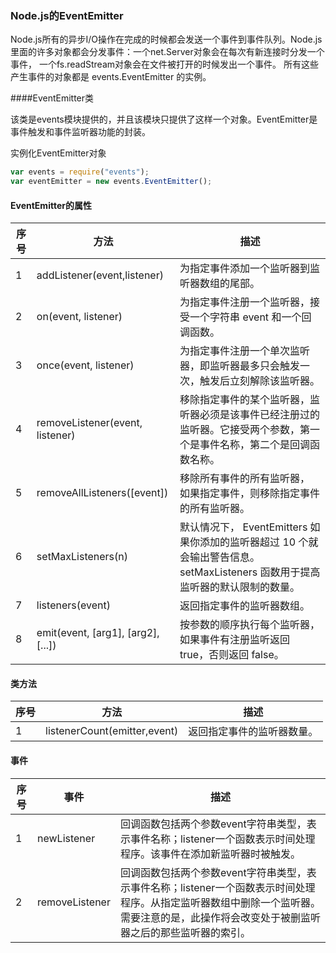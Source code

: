 ### Node.js的EventEmitter

Node.js所有的异步I/O操作在完成的时候都会发送一个事件到事件队列。Node.js里面的许多对象都会分发事件：一个net.Server对象会在每次有新连接时分发一个事件， 一个fs.readStream对象会在文件被打开的时候发出一个事件。 所有这些产生事件的对象都是 events.EventEmitter 的实例。 

####EventEmitter类

该类是events模块提供的，并且该模块只提供了这样一个对象。EventEmitter是事件触发和事件监听器功能的封装。

实例化EventEmitter对象

```js
var events = require("events");
var eventEmitter = new events.EventEmitter();
```

#### EventEmitter的属性

| 序号 | 方法                               | 描述                                                         |
| ---- | ---------------------------------- | ------------------------------------------------------------ |
| 1    | addListener(event,listener)        | 为指定事件添加一个监听器到监听器数组的尾部。                 |
| 2    | on(event, listener)                | 为指定事件注册一个监听器，接受一个字符串 event 和一个回调函数。 |
| 3    | once(event, listener)              | 为指定事件注册一个单次监听器，即监听器最多只会触发一次，触发后立刻解除该监听器。 |
| 4    | removeListener(event, listener)    | 移除指定事件的某个监听器，监听器必须是该事件已经注册过的监听器。它接受两个参数，第一个是事件名称，第二个是回调函数名称。 |
| 5    | removeAllListeners([event])        | 移除所有事件的所有监听器， 如果指定事件，则移除指定事件的所有监听器。 |
| 6    | setMaxListeners(n)                 | 默认情况下， EventEmitters 如果你添加的监听器超过 10 个就会输出警告信息。 setMaxListeners 函数用于提高监听器的默认限制的数量。 |
| 7    | listeners(event)                   | 返回指定事件的监听器数组。                                   |
| 8    | emit(event, [arg1], [arg2], [...]) | 按参数的顺序执行每个监听器，如果事件有注册监听返回 true，否则返回 false。 |

#### 类方法

| 序号 | 方法                         | 描述                       |
| ---- | ---------------------------- | -------------------------- |
| 1    | listenerCount(emitter,event) | 返回指定事件的监听器数量。 |

#### 事件

| 序号 | 事件           | 描述                                                         |
| ---- | -------------- | ------------------------------------------------------------ |
| 1    | newListener    | 回调函数包括两个参数event字符串类型，表示事件名称；listener一个函数表示时间处理程序。该事件在添加新监听器时被触发。 |
| 2    | removeListener | 回调函数包括两个参数event字符串类型，表示事件名称；listener一个函数表示时间处理程序。从指定监听器数组中删除一个监听器。需要注意的是，此操作将会改变处于被删监听器之后的那些监听器的索引。 |


